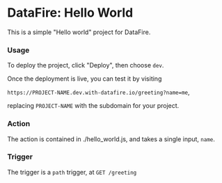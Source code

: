 # DataFire: Hello World

This is a simple "Hello world" project for DataFire.

### Usage
To deploy the project, click "Deploy", then choose `dev`.

Once the deployment is live, you can test it by visiting

`https://PROJECT-NAME.dev.with-datafire.io/greeting?name=me`,

replacing `PROJECT-NAME` with the subdomain for your project.

### Action
The action is contained in ./hello_world.js, and takes a single input, `name`.

### Trigger
The trigger is a `path` trigger, at `GET /greeting`

